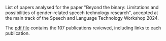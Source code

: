 List of papers analysed for the paper "Beyond the binary: Limitations and possibilities of gender-related speech technology research", accepted at the main track of the Speech and Language Technology Workshop 2024. 

The [pdf file](https://github.com/ariadnasc/gender-in-speech-research/blob/main/Supplementary_Material_List_of_papers.pdf) contains the 107 publications reviewed, including links to each publication.
